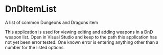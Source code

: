 # DnDItemList
A list of common Dungeons and Dragons item

This application is used for viewing editing and adding weapons in a DnD weapon list.
Open in Visual Studio and keep to the path this application has not yet been error tested.
One known error is entering anything other than a number for the listed options.
